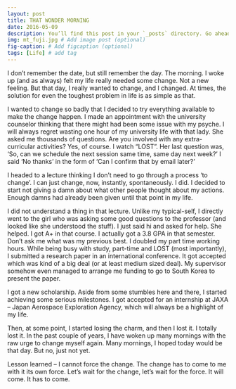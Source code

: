 ```yaml
---
layout: post
title: THAT WONDER MORNING
date: 2016-05-09 
description: You’ll find this post in your `_posts` directory. Go ahead and edit it and re-build the site to see your changes. # Add post description (optional)
img: mt_fuji.jpg # Add image post (optional)
fig-caption: # Add figcaption (optional)
tags: [Life] # add tag
---
```

I don’t remember the date, but still remember the day. The morning. I woke up (and as always) felt my life really needed some change. Not a new feeling. But that day, I really wanted to change, and I changed. At times, the solution for even the toughest problem in life is as simple as that. 

I wanted to change so badly that I decided to try everything available to make the change happen. I made an appointment with the university counselor thinking that there might had been some issue with my psyche. I will always regret wasting one hour of my university life with that lady. She asked me thousands of questions. Are you involved with any extra-curricular activities? Yes, of course. I watch “LOST”. Her last question was, ‘So, can we schedule the next session same time, same day next week?’ I said ‘No thanks’ in the form of ‘Can I confirm that by email later?’

I headed to a lecture thinking I don’t need to go through a process ‘to change’. I can just change, now, instantly, spontaneously. I did. I decided to start not giving a damn about what other people thought about my actions. Enough damns had already been given until that point in my life.

I did not understand a thing in that lecture. Unlike my typical-self, I directly went to the girl who was asking some good questions to the professor (and looked like she understood the stuff). I just said hi and asked for help. She helped. I got A+ in that course. I actually got a 3.8 GPA in that semester. Don’t ask me what was my previous best. I doubled my part time working hours. While being busy with study, part-time and LOST (most importantly), I submitted a research paper in an international conference. It got accepted which was kind of a big deal (or at least medium sized deal). My supervisor somehow even managed to arrange me funding to go to South Korea to present the paper.

I got a new scholarship. Aside from some stumbles here and there, I started achieving some serious milestones. I got accepted for an internship at JAXA – Japan Aerospace Exploration Agency, which will always be a highlight of my life.

Then, at some point, I started losing the charm, and then I lost it. I totally lost it. In the past couple of years, I have woken up many mornings with the raw urge to change myself again. Many mornings, I hoped today would be that day. But no, just not yet.

Lesson learned – I cannot force the change. The change has to come to me with it its own force. Let’s wait for the change, let’s wait for the force. It will come. It has to come.

